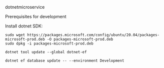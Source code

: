 dotnetmicroservice


Prerequisites for development

Install dotnet SDK:

```
sudo wget https://packages.microsoft.com/config/ubuntu/20.04/packages-microsoft-prod.deb -O packages-microsoft-prod.deb
sudo dpkg -i packages-microsoft-prod.deb
```

```
dotnet tool update --global dotnet-ef
```


```
dotnet ef database update -- --environment Development
```